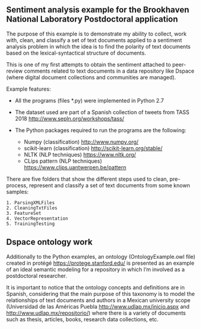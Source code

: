 ## Sentiment analysis example for the Brookhaven National Laboratory Postdoctoral application

The purpose of this example is to demonstrate my ability to collect, work with, clean, and classify a 
set of text documents applied to a sentiment analysis problem in which the idea is to find the polarity
of text documents based on the lexical-syntactical structure of documents. 

This is one of my first attempts to obtain the sentiment attached to peer-review comments related to 
text documents in a data repository like Dspace (where digital document collections and communities are managed).

Example features:

* All the programs (files *.py) were implemented in Python 2.7
* The dataset used are part of a Spanish collection of tweets from TASS 2018 http://www.sepln.org/workshops/tass/
* The  Python packages required to run the programs are the following:

	* Numpy (classification) http://www.numpy.org/
	* scikit-learn (classification) http://scikit-learn.org/stable/
	* NLTK (NLP techniques) https://www.nltk.org/
	* CLips pattern (NLP techniques) https://www.clips.uantwerpen.be/pattern

There are five folders that show the different steps used to clean, pre-process, represent and classify a set of 
text documents from some known samples:

	1. ParsingXMLFiles
	2. CleaningTxtFiles
	3. FeatureSet
	4. VectorRepresentation
	5. TrainingTesting
 
## Dspace ontology work

Additionally to the Python examples, an ontology (OntologyExample.owl file) created in protégé https://protege.stanford.edu/ is 
presented as an example of an ideal semantic modeling for a repository in which I’m involved as a postdoctoral researcher.

It is important to notice that the ontology concepts and definitions are in Spanish, considering that the main 
purpose of this taxonomy is to model the relationships of text documents and authors in a Mexican university scope 
(Universidad de las Américas Puebla http://www.udlap.mx/inicio.aspx and http://www.udlap.mx/repositorio/) where 
there is a variety of documents such as thesis, articles, books, research data collections, etc.
